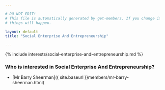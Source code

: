 ```yaml
---

# DO NOT EDIT!
# This file is automatically generated by get-members. If you change it, bad
# things will happen.

layout: default
title: "Social Enterprise And Entrepreneurship"

---
```


{% include interests/social-enterprise-and-entrepreneurship.md %}

### Who is interested in Social Enterprise And Entrepreneurship?


* [Mr Barry Sheerman]({ site.baseurl }}members/mr-barry-sheerman.html)
